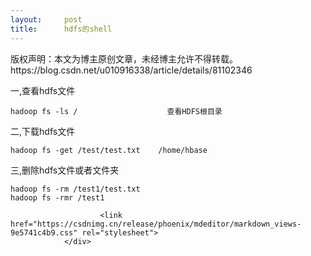 ```yaml
---
layout:     post
title:      hdfs的shell
---
```

<div id="article_content" class="article_content clearfix csdn-tracking-statistics" data-pid="blog" data-mod="popu_307" data-dsm="post">
								<div class="article-copyright">
					版权声明：本文为博主原创文章，未经博主允许不得转载。					https://blog.csdn.net/u010916338/article/details/81102346				</div>
								            <div id="content_views" class="markdown_views prism-atom-one-dark">
							<!-- flowchart 箭头图标 勿删 -->
							<svg xmlns="http://www.w3.org/2000/svg" style="display: none;"><path stroke-linecap="round" d="M5,0 0,2.5 5,5z" id="raphael-marker-block" style="-webkit-tap-highlight-color: rgba(0, 0, 0, 0);"></path></svg>
							<p>一,查看hdfs文件</p>



<pre class="prettyprint"><code class=" hljs mel">hadoop fs -<span class="hljs-keyword">ls</span> /                    查看HDFS根目录</code></pre>

<p>二,下载hdfs文件</p>



<pre class="prettyprint"><code class=" hljs cs">hadoop fs -<span class="hljs-keyword">get</span> /test/test.txt    /home/hbase</code></pre>

<p>三,删除hdfs文件或者文件夹</p>



<pre class="prettyprint"><code class=" hljs lasso">hadoop fs <span class="hljs-attribute">-rm</span> /test1/test<span class="hljs-built_in">.</span>txt
hadoop fs <span class="hljs-attribute">-rmr</span> /test1</code></pre>            </div>
						<link href="https://csdnimg.cn/release/phoenix/mdeditor/markdown_views-9e5741c4b9.css" rel="stylesheet">
                </div>